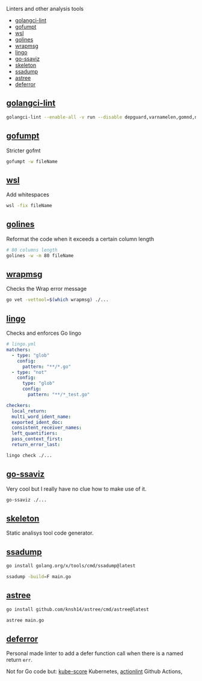 Linters and other analysis tools

- [golangci-lint](#golangci-lint)
- [gofumpt](#gofumpt)
- [wsl](#wsl)
- [golines](#golines)
- [wrapmsg](#wrapmsg)
- [lingo](#lingo)
- [go-ssaviz](#go-ssaviz)
- [skeleton](#skeleton)
- [ssadump](#ssadump)
- [astree](#astree)
- [deferror](#deferror)

## [golangci-lint](https://github.com/golangci/golangci-lint)

```bash
golangci-lint --enable-all -v run --disable depguard,varnamelen,gomnd,nlreturn,exhaustivestruct,exhaustruct,nonamedreturns
```

## [gofumpt](https://github.com/mvdan/gofumpt)

Stricter gofmt

```bash
gofumpt -w fileName
```

## [wsl](https://github.com/bombsimon/wsl)

Add whitespaces

```bash
wsl -fix fileName
```

## [golines](https://github.com/segmentio/golines)

Reformat the code when it exceeds a certain column length

```bash
# 80 columns length
golines -w -m 80 fileName
```

## [wrapmsg](https://github.com/Warashi/wrapmsg)

Checks the Wrap error message

```bash
go vet -vettool=$(which wrapmsg) ./...
```

## [lingo](https://github.com/sgatev/lingo)

Checks and enforces Go lingo

```yaml
# lingo.yml
matchers:
  - type: "glob"
    config:
      pattern: "**/*.go"
  - type: "not"
    config:
      type: "glob"
      config:
        pattern: "**/*_test.go"

checkers:
  local_return:
  multi_word_ident_name:
  exported_ident_doc:
  consistent_receiver_names:
  left_quantifiers:
  pass_context_first:
  return_error_last:
```

```bash
lingo check ./...
```

## [go-ssaviz](https://github.com/SilverRainZ/go-ssaviz)

Very cool but I really have no clue how to make use of it.

```bash
go-ssaviz ./...
```

## [skeleton](https://github.com/gostaticanalysis/skeleton)

Static analisys tool code generator.

## [ssadump](https://github.com/golang/tools/blob/master/cmd/ssadump/main.go)

```bash
go install golang.org/x/tools/cmd/ssadump@latest

ssadump -build=F main.go
```

## [astree](https://github.com/knsh14/astree)

```bash
go install github.com/knsh14/astree/cmd/astree@latest

astree main.go
```

## [deferror](https://github.com/Jiang-Gianni/deferror)

Personal made linter to add a defer function call when there is a named return `err`.

Not for Go code but: [kube-score](https://github.com/zegl/kube-score) Kubernetes, [actionlint](https://github.com/rhysd/actionlint) Github Actions,
